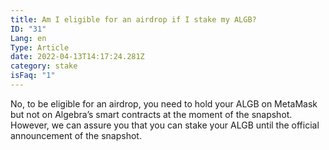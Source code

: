 ```yaml
---
title: Am I eligible for an airdrop if I stake my ALGB?
ID: "31"
Lang: en
Type: Article
date: 2022-04-13T14:17:24.281Z
category: stake
isFaq: "1"
---
```

No, to be eligible for an airdrop, you need to hold your ALGB on MetaMask but not on Algebra’s smart contracts at the moment of the snapshot. However, we can assure you that you can stake your ALGB until the official announcement of the snapshot.